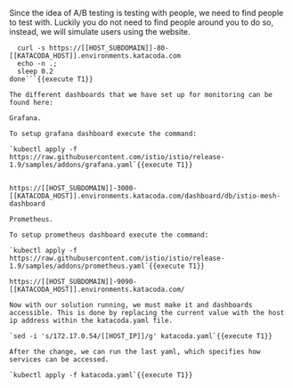 Since the idea of A/B testing is testing with people, we need to find people to test with. Luckily you do not need to find people around you to do so, instead, we will simulate users using the website.

```while true; do
  curl -s https://[[HOST_SUBDOMAIN]]-80-[[KATACODA_HOST]].environments.katacoda.com
  echo -n .;
  sleep 0.2
done```{{execute T1}}

The different dashboards that we have set up for monitoring can be found here:

Grafana.

To setup grafana dashboard execute the command:

`kubectl apply -f https://raw.githubusercontent.com/istio/istio/release-1.9/samples/addons/grafana.yaml`{{execute T1}}


https://[[HOST_SUBDOMAIN]]-3000-[[KATACODA_HOST]].environments.katacoda.com/dashboard/db/istio-mesh-dashboard

Prometheus.

To setup prometheus dashboard execute the command:

`kubectl apply -f https://raw.githubusercontent.com/istio/istio/release-1.9/samples/addons/prometheus.yaml`{{execute T1}}

https://[[HOST_SUBDOMAIN]]-9090-[[KATACODA_HOST]].environments.katacoda.com/

Now with our solution running, we must make it and dashboards accessible. This is done by replacing the current value with the host ip address within the katacoda.yaml file.

`sed -i 's/172.17.0.54/[[HOST_IP]]/g' katacoda.yaml`{{execute T1}}

After the change, we can run the last yaml, which specifies how services can be accessed.

`kubectl apply -f katacoda.yaml`{{execute T1}}

